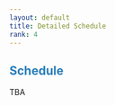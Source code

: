```yaml
---
layout: default
title: Detailed Schedule
rank: 4
---
```


## <span style="color:#267CB9"> Schedule </span>

TBA
